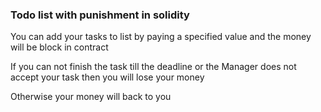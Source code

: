 <h3>Todo list with punishment in solidity</h3>
<p>You can add your tasks to list by paying a specified value and the money will be block in contract</p>
<p>If you can not finish the task till the deadline or the Manager does not accept your task then you will lose your money</p>
<p>Otherwise your money will back to you</p>

